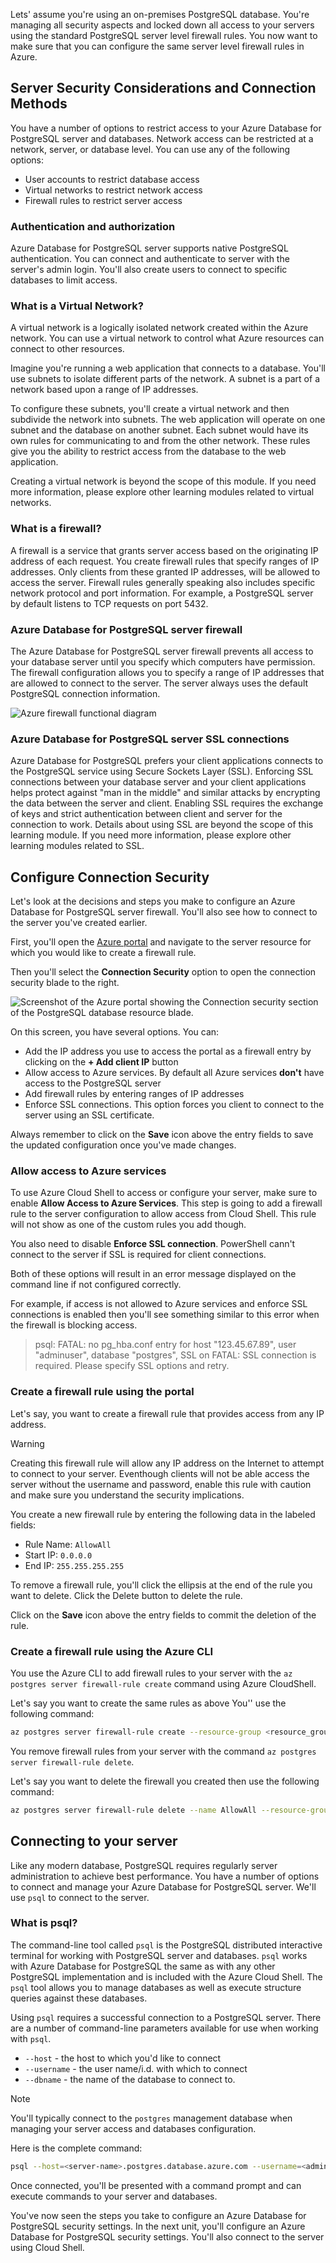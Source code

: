Lets' assume you're using an on-premises PostgreSQL database. You're managing all security aspects and locked down all access to your servers using the standard PostgreSQL server level firewall rules. You now want to make sure that you can configure the same server level firewall rules in Azure.

## Server Security Considerations and Connection Methods

You have a number of options to restrict access to your Azure Database for PostgreSQL server and databases. Network access can be restricted at a network, server, or database level. You can use any of the following options:

- User accounts to restrict database access
- Virtual networks to restrict network access
- Firewall rules to restrict server access

### Authentication and authorization

Azure Database for PostgreSQL server supports native PostgreSQL authentication. You can connect and authenticate to server with the server's admin login. You'll also create users to connect to specific databases to limit access.

### What is a Virtual Network?

A virtual network is a logically isolated network created within the Azure network. You can use a virtual network to control what Azure resources can connect to other resources.

Imagine you're running a web application that connects to a database. You'll use subnets to isolate different parts of the network. A subnet is a part of a network based upon a range of IP addresses.

To configure these subnets, you'll create a virtual network and then subdivide the network into subnets. The web application will operate on one subnet and the database on another subnet. Each subnet would have its own rules for communicating to and from the other network. These rules give you the ability to restrict access from the database to the web application.

Creating a virtual network is beyond the scope of this module. If you need more information, please explore other learning modules related to virtual networks.

### What is a firewall?

A firewall is a service that grants server access based on the originating IP address of each request. You create firewall rules that specify ranges of IP addresses. Only clients from these granted IP addresses, will be allowed to access the server. Firewall rules generally speaking also includes specific network protocol and port information. For example, a PostgreSQL server by default listens to TCP requests on port 5432.

### Azure Database for PostgreSQL server firewall

The Azure Database for PostgreSQL server firewall prevents all access to your database server until you specify which computers have permission. The firewall configuration allows you to specify a range of IP addresses that are allowed to connect to the server. The server always uses the default PostgreSQL connection information.

![Azure firewall functional diagram](../media-draft/7-firewall-diagram.png)

### Azure Database for PostgreSQL server SSL connections

Azure Database for PostgreSQL prefers your client applications connects to the PostgreSQL service using Secure Sockets Layer (SSL). Enforcing SSL connections between your database server and your client applications helps protect against "man in the middle" and similar attacks by encrypting the data between the server and client. Enabling SSL requires the exchange of keys and strict authentication between client and server for the connection to work. Details about using SSL are beyond the scope of this learning module. If you need more information, please explore other learning modules related to SSL.

## Configure Connection Security

Let's look at the decisions and steps you make to configure an Azure Database for PostgreSQL server firewall. You'll also see how to connect to the server you've created earlier.

First, you'll open the [Azure portal](https://portal.azure.com?azure-portal=true) and navigate to the server resource for which you would like to create a firewall rule.

Then you'll select the **Connection Security** option to open the connection security blade to the right.

![Screenshot of the Azure portal showing the Connection security section of the PostgreSQL database resource blade.](../media-draft/7-db-security-settings.png)

On this screen, you have several options. You can:

- Add the IP address you use to access the portal as a firewall entry by clicking on the **+ Add client IP** button
- Allow access to Azure services. By default all Azure services **don't** have access to the PostgreSQL server
- Add firewall rules by entering ranges of IP addresses
- Enforce SSL connections. This option forces you client to connect to the server using an SSL certificate.

Always remember to click on the **Save** icon above the entry fields to save the updated configuration once you've made changes.

### Allow access to Azure services

To use Azure Cloud Shell to access or configure your server, make sure to enable **Allow Access to Azure Services**. This step is going to add a firewall rule to the server configuration to allow access from Cloud Shell. This rule will not show as one of the custom rules you add though.

You also need to disable **Enforce SSL connection**. PowerShell cann't connect to the server if SSL is required for client connections.

Both of these options will result in an error message displayed on the command line if not configured correctly.

For example, if access is not allowed to Azure services and enforce SSL connections is enabled then you'll see something similar to this error when the firewall is blocking access.

> psql: FATAL: no pg_hba.conf entry for host "123.45.67.89", user "adminuser", database "postgres", SSL on FATAL:  SSL connection is required. Please specify SSL options and retry.

### Create a firewall rule using the portal

Let's say, you want to create a firewall rule that provides access from any IP address.

> [!WARNING]
> Creating this firewall rule will allow any IP address on the Internet to attempt to connect to your server. Eventhough clients will not be able access the server without the username and password, enable this rule with caution and make sure you understand the security implications.

You create a new firewall rule by entering the following data in the labeled fields:

- Rule Name: `AllowAll`
- Start IP: `0.0.0.0`
- End IP: `255.255.255.255`

To remove a firewall rule, you'll click the ellipsis at the end of the rule you want to delete. Click the Delete button to delete the rule.

Click on the **Save** icon above the entry fields to commit the deletion of the rule.

### Create a firewall rule using the Azure CLI

You use the Azure CLI to add firewall rules to your server with the `az postgres server firewall-rule create` command using Azure CloudShell.

Let's say you want to create the same rules as above You'' use the following command:

  ```bash
  az postgres server firewall-rule create --resource-group <resource_group_name> --server <server-name> --name AllowAll --start-ip-address 0.0.0.0 --end-ip-address 255.255.255.255
  ```

You remove firewall rules from your server with the command `az postgres server firewall-rule delete`.

Let's say you want to delete the firewall you created then use the following command:

  ```bash
  az postgres server firewall-rule delete --name AllowAll --resource-group <resource_group_name> --server-name <server-name>
  ```

## Connecting to your server

Like any modern database, PostgreSQL requires regularly server administration to achieve best performance. You have a number of options to connect and manage your Azure Database for PostgreSQL server. We'll use `psql` to connect to the server.

### What is psql?

The command-line tool called `psql` is the PostgreSQL distributed interactive terminal for working with PostgreSQL server and databases. `psql` works with Azure Database for PostgreSQL the same as with any other PostgreSQL implementation and is included with the Azure Cloud Shell. The `psql` tool allows you to manage databases as well as execute structure queries against these databases.

Using `psql` requires a successful connection to a PostgreSQL server. There are a number of command-line parameters available for use when working with `psql`.

- `--host` - the host to which you'd like to connect
- `--username` - the user name/i.d. with which to connect
- `--dbname` - the name of the database to connect to.

> [!Note]
> You'll typically connect to the `postgres` management database when managing your server access and databases configuration.

Here is the complete command:

  ```bash
  psql --host=<server-name>.postgres.database.azure.com --username=<admin-user>@<server-name> --dbname=<database>
  ```

Once connected, you'll be presented with a command prompt and can execute commands to your server and databases.

You've now seen the steps you take to configure an Azure Database for PostgreSQL security settings. In the next unit, you'll configure an  Azure Database for PostgreSQL security settings. You'll also connect to the server using Cloud Shell.
